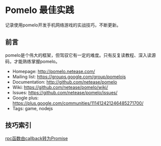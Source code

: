 # Pomelo 最佳实践

记录使用pomelo开发手机网络游戏的实战技巧，不断更新。

## 前言

pomelo是个伟大的框架，但驾驭它有一定的难度。只有反复读教程、深入读源码，才能熟练掌握pomelo。
 
 * Homepage: <http://pomelo.netease.com/>
 * Mailing list: <https://groups.google.com/group/pomelojs>
 * Documentation: <http://github.com/netease/pomelo>
 * Wiki: <https://github.com/netease/pomelo/wiki/>
 * Issues: <https://github.com/netease/pomelo/issues/>
 * Google plus: <https://plus.google.com/communities/111412421246485271700/>
 * Tags: game, nodejs 

## 技巧索引

[rpc函数由callback转为Promise](https://github.com/xymeng2017/blogofpomelo/wiki/rpc%E5%87%BD%E6%95%B0%E7%94%B1callback%E8%BD%AC%E4%B8%BAPromise)

